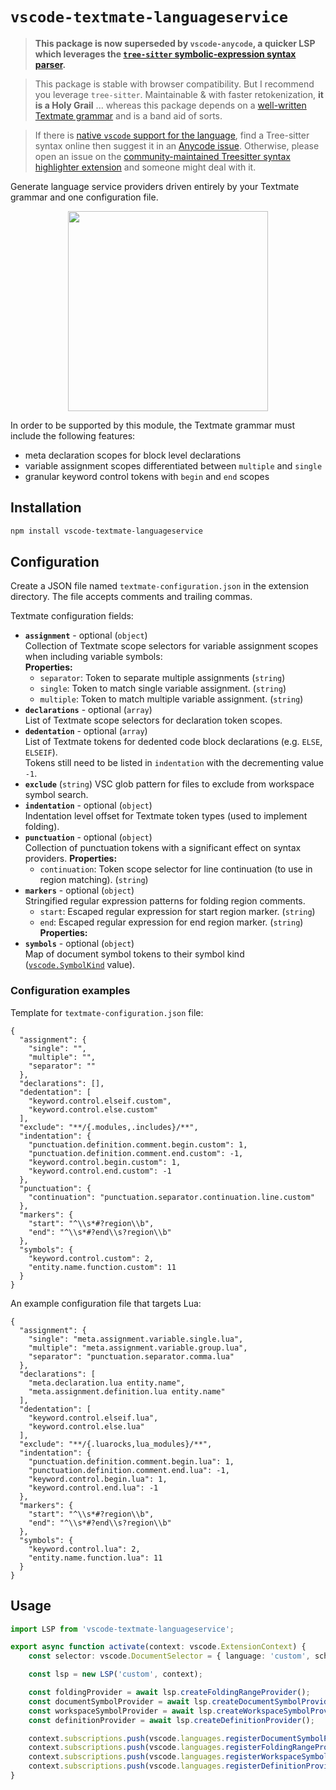 # `vscode-textmate-languageservice`

> **This package is now superseded by `vscode-anycode`, a quicker LSP which leverages the [`tree-sitter` symbolic-expression syntax parser][tree-sitter-parser-guide].**

> This package is stable with browser compatibility. But I recommend you leverage `tree-sitter`. Maintainable & with faster retokenization, **it is a Holy Grail** ... whereas this package depends on a [well-written Textmate grammar][macromates-scope-selector-spec] and is a band aid of sorts.

> If there is [native `vscode` support for the language][vscode-known-language-ids], find a Tree-sitter syntax online then suggest it in an [Anycode issue][github-vscode-anycode-issues].
> Otherwise, please open an issue on the [community-maintained Treesitter syntax highlighter extension][github-epeshkov-syntax-highlighter] and someone might deal with it.

Generate language service providers driven entirely by your Textmate grammar and one configuration file.

<p align="center"><img src="https://gitlab.com/SNDST00M/vscode-textmate-languageservice/-/raw/v1.0.4/assets/demo-outline.png" height="320"></p>

In order to be supported by this module, the Textmate grammar must include the following features:
- meta declaration scopes for block level declarations
- variable assignment scopes differentiated between `multiple` and `single`
- granular keyword control tokens with `begin` and `end` scopes

## Installation

```bash
npm install vscode-textmate-languageservice
```

## Configuration

Create a JSON file named `textmate-configuration.json` in the extension directory. The file accepts comments and trailing commas.

Textmate configuration fields:

- **`assignment`** - optional (`object`)<br/>
  Collection of Textmate scope selectors for variable assignment scopes when including variable symbols:<br/>
  **Properties:**
  - `separator`: Token to separate multiple assignments (`string`)
  - `single`: Token to match single variable assignment. (`string`)
  - `multiple`: Token to match multiple variable assignment. (`string`)
- **`declarations`** - optional (`array`)<br/>
  List of Textmate scope selectors for declaration token scopes.
- **`dedentation`** - optional (`array`)<br/>
  List of Textmate tokens for dedented code block declarations (e.g. `ELSE`, `ELSEIF`).<br/>
  Tokens still need to be listed in `indentation` with the decrementing value `-1`.
- **`exclude`** (`string`)
  VSC glob pattern for files to exclude from workspace symbol search.
- **`indentation`** - optional (`object`)<br/>
  Indentation level offset for Textmate token types (used to implement folding).
- **`punctuation`** - optional (`object`)<br/>
  Collection of punctuation tokens with a significant effect on syntax providers.
  **Properties:**
  - `continuation`: Token scope selector for line continuation (to use in region matching). (`string`)
- **`markers`** - optional (`object`)<br/>
  Stringified regular expression patterns for folding region comments.
  - `start`: Escaped regular expression for start region marker. (`string`)
  - `end`: Escaped regular expression for end region marker. (`string`)
  **Properties:**
- **`symbols`** - optional (`object`)<br/>
  Map of document symbol tokens to their symbol kind ([`vscode.SymbolKind`][vscode-api-symbolkind] value).

### Configuration examples

Template for `textmate-configuration.json` file:

```jsonc
{
  "assignment": {
    "single": "",
    "multiple": "",
    "separator": ""
  },
  "declarations": [],
  "dedentation": [
    "keyword.control.elseif.custom",
    "keyword.control.else.custom"
  ],
  "exclude": "**/{.modules,.includes}/**",
  "indentation": {
    "punctuation.definition.comment.begin.custom": 1,
    "punctuation.definition.comment.end.custom": -1,
    "keyword.control.begin.custom": 1,
    "keyword.control.end.custom": -1
  },
  "punctuation": {
    "continuation": "punctuation.separator.continuation.line.custom"
  },
  "markers": {
    "start": "^\\s*#?region\\b",
    "end": "^\\s*#?end\\s?region\\b"
  },
  "symbols": {
    "keyword.control.custom": 2,
    "entity.name.function.custom": 11
  }
}
```

An example configuration file that targets Lua:

```jsonc
{
  "assignment": {
    "single": "meta.assignment.variable.single.lua",
    "multiple": "meta.assignment.variable.group.lua",
    "separator": "punctuation.separator.comma.lua"
  },
  "declarations": [
    "meta.declaration.lua entity.name",
    "meta.assignment.definition.lua entity.name"
  ],
  "dedentation": [
    "keyword.control.elseif.lua",
    "keyword.control.else.lua"
  ],
  "exclude": "**/{.luarocks,lua_modules}/**",
  "indentation": {
    "punctuation.definition.comment.begin.lua": 1,
    "punctuation.definition.comment.end.lua": -1,
    "keyword.control.begin.lua": 1,
    "keyword.control.end.lua": -1
  },
  "markers": {
    "start": "^\\s*#?region\\b",
    "end": "^\\s*#?end\\s?region\\b"
  },
  "symbols": {
    "keyword.control.lua": 2,
    "entity.name.function.lua": 11
  }
}
```

## Usage

```typescript
import LSP from 'vscode-textmate-languageservice';

export async function activate(context: vscode.ExtensionContext) {
	const selector: vscode.DocumentSelector = { language: 'custom', scheme: 'file' };

	const lsp = new LSP('custom', context);

	const foldingProvider = await lsp.createFoldingRangeProvider();
	const documentSymbolProvider = await lsp.createDocumentSymbolProvider();
	const workspaceSymbolProvider = await lsp.createWorkspaceSymbolProvider();
	const definitionProvider = await lsp.createDefinitionProvider();

	context.subscriptions.push(vscode.languages.registerDocumentSymbolProvider(selector, documentSymbolProvider));
	context.subscriptions.push(vscode.languages.registerFoldingRangeProvider(selector, foldingProvider));
	context.subscriptions.push(vscode.languages.registerWorkspaceSymbolProvider(workspaceSymbolProvider));
	context.subscriptions.push(vscode.languages.registerDefinitionProvider(['custom'], peekDefinitionProvider));
}
```

<!-- `vscode-textmate-languageservice` -->
[tree-sitter-parser-guide]: https://tree-sitter.github.io/tree-sitter/using-parsers#pattern-matching-with-queries
[macromates-scope-selector-spec]: https://macromates.com/manual/en/language_grammars#naming_conventions
[vscode-known-language-ids]: https://code.visualstudio.com/docs/languages/identifiers#_known-language-identifiers
[github-vscode-anycode-issues]: https://github.com/microsoft/vscode-anycode/issues
[github-epeshkov-syntax-highlighter]: https://github.com/EvgeniyPeshkov/syntax-highlighter
<!-- Configuration -->
[vscode-extension-manifest]: https://code.visualstudio.com/api/references/extension-manifest
[vscode-api-symbolkind]: https://code.visualstudio.com/api/references/vscode-api#SymbolKind
